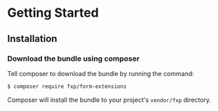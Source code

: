 Getting Started
===============

## Installation

### Download the bundle using composer

Tell composer to download the bundle by running the command:

```bash
$ composer require fxp/form-extensions
```

Composer will install the bundle to your project's `vendor/fxp` directory. 
